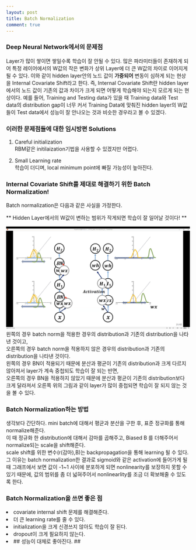 ```yaml
---
layout: post
title: Batch Normalization
comment: true
---
```



### Deep Neural Network에서의 문제점

Layer가 많이 쌓이면 쌓일수록 학습이 잘 안될 수 있다. 많은 파라미터들이 존재하게 되어 특정 레이어에서의 W값의 작은 변화가 상위 Layer에 더 큰 W값의 차이로 
이어지게 될 수 있다.
이와 같이 hidden layer안의 노드 값이 **가중되어** 변동이 심하게 되는 현상을 Internal Covariate Shift라고 한다.
즉, Internal Covariate Shift란 hidden layer에서의 노드 값이 기존의 값과 차이가 크게 되면 어떻게 학습해야 되는지 모르게 되는
현상이다.
예를 들어, Training and Testing data가 있을 때 Training data와 Test data의 distribution gap이 너무 커서 Training Data에 맞춰진 hidden layer의 W값들이 Test data에서 성능이 잘 안나오는 것과 비슷한 경우라고 볼 수 있겠다.

### 이러한 문제점들에 대한 임시방편 Solutions

1. Careful initialization<br>
 RBM같은 initilaization기법을 사용할 수 있겠지만 어렵다.


2. Small Learning rate<br>
 학습이 더디며, local minimum point에 빠질 가능성이 높아진다.
 
 ### Internal Covariate Shift를 제대로 해결하기 위한 Batch Normalization!
 
 Batch normalization은 다음과 같은 사실을 가정한다.<br>
 
 ** Hidden Layer에서의 W값이 변하는 범위가 작게되면 학습이 잘 일어날 것이다! **
 
 

![batch norm pic 1 ](/images/batch_norm_pic1.png)
왼쪽의 경우 batch norm을 적용한 경우의 distribution과 기존의 distribution을 나타낸 것이고, <br>
오른쪽의 경우 batch norm을 적용하지 않은 경우의 distribution과 기존의 distribution을 나타낸 것이다.<br>
왼쪽의 경우 BN이 적용되기 때문에 분산과 평균이 기존의 distribution과 크게 다르지 않아져서 layer가 계속 중첩되도 학습이 잘 되는 반면,<br>
오른쪽의 경우 BN을 적용하지 않았기 때문에 분산과 평균이 기존의 distribution보다 크게 달라져서 오른쪽 위의 그림과 같이 layer가 많이 중첩되면
학습이 잘 되지 않는 것을 볼 수 있다.


### Batch Normalization하는 방법 ###

생각보다 간단하다. mini batch에 대해서 평균과 분산을 구한 후, 표준 정규화를 통해 normalize해준다.<br>
이 때 정규화 한 distribution에 대해서 감마를 곱해주고, Biased B 를 더해주어서 normalize되는 scale을 shift해준다.<br>
scale shift를 위한 변수(r(감마),B)는 backpropagation을 통해 learning 될 수 있다.<br>
그 이유는 batch normalization한 결과로 sigmoid와 같은 activation에 들어가게 될 때 그래프에서 보면 값이 -1~1 사이에 분포하게 되면 nonlinearity를 보장하지 못할 수 있기 때문에, 값의 범위를 좀 더 넓혀주어서 nonlinearlity를 조금 더 확보해줄 수 있도록 한다.<br>


### Batch Normalization을 쓰면 좋은 점 ###

<li> covariate internal shift 문제를 해결해준다. </li>
<li> 더 큰 learning rate를 줄 수 있다. </li>
<li> initialization을 크게 신경쓰지 않아도 학습이 잘 된다. </li>
<li> dropout이 크게 필요하지 않는다. </li>
<li> ## 성능이 대체로 좋아진다. ## </li>






